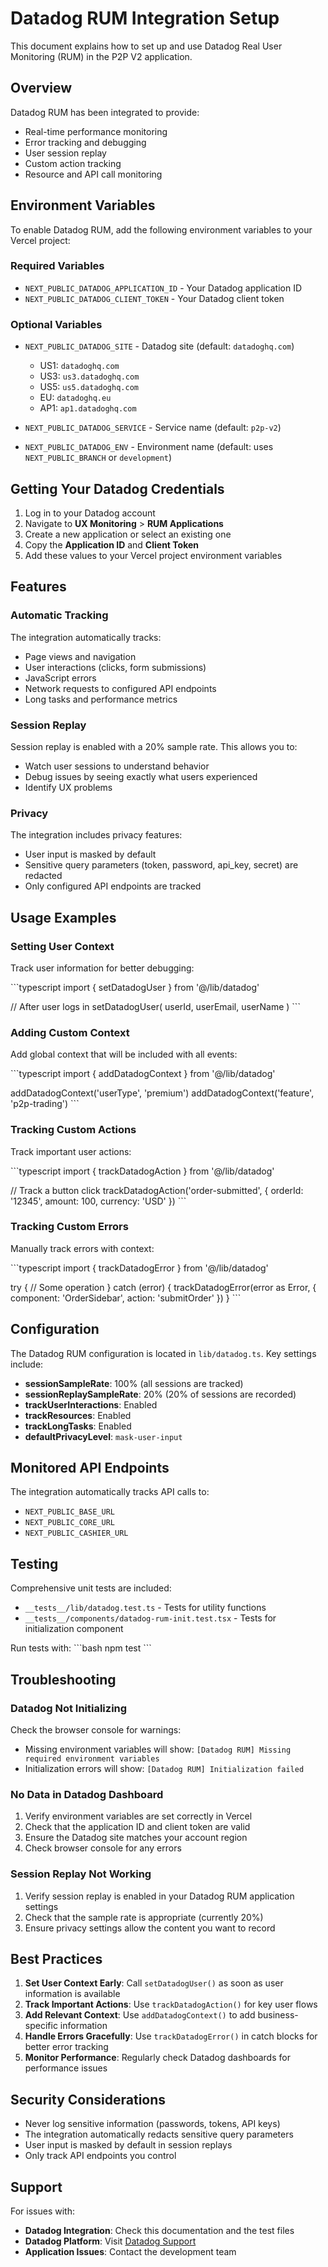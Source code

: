 # Datadog RUM Integration Setup

This document explains how to set up and use Datadog Real User Monitoring (RUM) in the P2P V2 application.

## Overview

Datadog RUM has been integrated to provide:
- Real-time performance monitoring
- Error tracking and debugging
- User session replay
- Custom action tracking
- Resource and API call monitoring

## Environment Variables

To enable Datadog RUM, add the following environment variables to your Vercel project:

### Required Variables

- `NEXT_PUBLIC_DATADOG_APPLICATION_ID` - Your Datadog application ID
- `NEXT_PUBLIC_DATADOG_CLIENT_TOKEN` - Your Datadog client token

### Optional Variables

- `NEXT_PUBLIC_DATADOG_SITE` - Datadog site (default: `datadoghq.com`)
  - US1: `datadoghq.com`
  - US3: `us3.datadoghq.com`
  - US5: `us5.datadoghq.com`
  - EU: `datadoghq.eu`
  - AP1: `ap1.datadoghq.com`
  
- `NEXT_PUBLIC_DATADOG_SERVICE` - Service name (default: `p2p-v2`)
- `NEXT_PUBLIC_DATADOG_ENV` - Environment name (default: uses `NEXT_PUBLIC_BRANCH` or `development`)

## Getting Your Datadog Credentials

1. Log in to your Datadog account
2. Navigate to **UX Monitoring** > **RUM Applications**
3. Create a new application or select an existing one
4. Copy the **Application ID** and **Client Token**
5. Add these values to your Vercel project environment variables

## Features

### Automatic Tracking

The integration automatically tracks:
- Page views and navigation
- User interactions (clicks, form submissions)
- JavaScript errors
- Network requests to configured API endpoints
- Long tasks and performance metrics

### Session Replay

Session replay is enabled with a 20% sample rate. This allows you to:
- Watch user sessions to understand behavior
- Debug issues by seeing exactly what users experienced
- Identify UX problems

### Privacy

The integration includes privacy features:
- User input is masked by default
- Sensitive query parameters (token, password, api_key, secret) are redacted
- Only configured API endpoints are tracked

## Usage Examples

### Setting User Context

Track user information for better debugging:

\`\`\`typescript
import { setDatadogUser } from '@/lib/datadog'

// After user logs in
setDatadogUser(
  userId,
  userEmail,
  userName
)
\`\`\`

### Adding Custom Context

Add global context that will be included with all events:

\`\`\`typescript
import { addDatadogContext } from '@/lib/datadog'

addDatadogContext('userType', 'premium')
addDatadogContext('feature', 'p2p-trading')
\`\`\`

### Tracking Custom Actions

Track important user actions:

\`\`\`typescript
import { trackDatadogAction } from '@/lib/datadog'

// Track a button click
trackDatadogAction('order-submitted', {
  orderId: '12345',
  amount: 100,
  currency: 'USD'
})
\`\`\`

### Tracking Custom Errors

Manually track errors with context:

\`\`\`typescript
import { trackDatadogError } from '@/lib/datadog'

try {
  // Some operation
} catch (error) {
  trackDatadogError(error as Error, {
    component: 'OrderSidebar',
    action: 'submitOrder'
  })
}
\`\`\`

## Configuration

The Datadog RUM configuration is located in `lib/datadog.ts`. Key settings include:

- **sessionSampleRate**: 100% (all sessions are tracked)
- **sessionReplaySampleRate**: 20% (20% of sessions are recorded)
- **trackUserInteractions**: Enabled
- **trackResources**: Enabled
- **trackLongTasks**: Enabled
- **defaultPrivacyLevel**: `mask-user-input`

## Monitored API Endpoints

The integration automatically tracks API calls to:
- `NEXT_PUBLIC_BASE_URL`
- `NEXT_PUBLIC_CORE_URL`
- `NEXT_PUBLIC_CASHIER_URL`

## Testing

Comprehensive unit tests are included:
- `__tests__/lib/datadog.test.ts` - Tests for utility functions
- `__tests__/components/datadog-rum-init.test.tsx` - Tests for initialization component

Run tests with:
\`\`\`bash
npm test
\`\`\`

## Troubleshooting

### Datadog Not Initializing

Check the browser console for warnings:
- Missing environment variables will show: `[Datadog RUM] Missing required environment variables`
- Initialization errors will show: `[Datadog RUM] Initialization failed`

### No Data in Datadog Dashboard

1. Verify environment variables are set correctly in Vercel
2. Check that the application ID and client token are valid
3. Ensure the Datadog site matches your account region
4. Check browser console for any errors

### Session Replay Not Working

1. Verify session replay is enabled in your Datadog RUM application settings
2. Check that the sample rate is appropriate (currently 20%)
3. Ensure privacy settings allow the content you want to record

## Best Practices

1. **Set User Context Early**: Call `setDatadogUser()` as soon as user information is available
2. **Track Important Actions**: Use `trackDatadogAction()` for key user flows
3. **Add Relevant Context**: Use `addDatadogContext()` to add business-specific information
4. **Handle Errors Gracefully**: Use `trackDatadogError()` in catch blocks for better error tracking
5. **Monitor Performance**: Regularly check Datadog dashboards for performance issues

## Security Considerations

- Never log sensitive information (passwords, tokens, API keys)
- The integration automatically redacts sensitive query parameters
- User input is masked by default in session replays
- Only track API endpoints you control

## Support

For issues with:
- **Datadog Integration**: Check this documentation and the test files
- **Datadog Platform**: Visit [Datadog Support](https://docs.datadoghq.com/help/)
- **Application Issues**: Contact the development team
